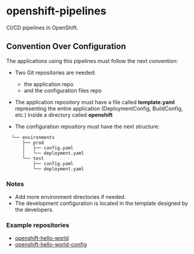 # openshift-pipelines

CI/CD pipelines in OpenShift.

## Convention Over Configuration

The applications using this pipelines must follow the next convention:

* Two Git repositories are needed: 

  * the application repo
  * and the configuration files repo

* The application repository must have a file called **template.yaml** representing the entire application (DeploymentConfig, BuildConfig, etc.) inside a directory called **openshift**
* The configuration repository must have the next structure:

```
  └── environments
      ├── prod
      │   ├── config.yaml
      │   └── deployment.yaml
      └── test
          ├── config.yaml
          └── deployment.yaml
```
### Notes

* Add more environment directories if needed.
* The development configuration is located in the template designed by the developers.

### Example repositories

* [openshift-hello-world](https://github.com/redhatcsargentina/openshift-hello-world.git)
* [openshift-hello-world-config](https://github.com/redhatcsargentina/openshift-hello-world-config.git)
